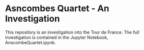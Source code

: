 # Asncombes Quartet - An Investigation
This repository is an investigation into the Tour de France. The full investigation is contained in the Jupyter Notebook, AnscombeQuartet.ipynb.
